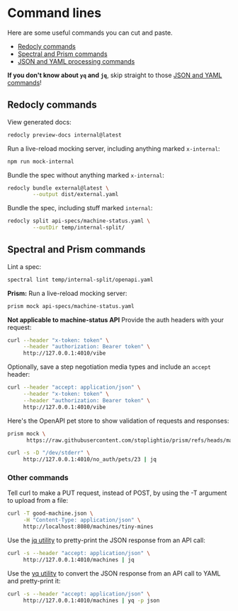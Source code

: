 # Command lines

Here are some useful commands you can cut and paste.

* [Redocly commands](#redocly-commands)
* [Spectral and Prism commands](#spectral-and-prism-commands)
* [JSON and YAML processing commands](#command-lines)

**If you don't know about `yq` and `jq`**, skip straight to those [JSON and YAML commands](#other-commands)!

## Redocly commands

View generated docs:

```sh
redocly preview-docs internal@latest
```

Run a live-reload mocking server, including anything marked `x-internal`:

```sh
npm run mock-internal
```

Bundle the spec without anything marked `x-internal`:

```sh
redocly bundle external@latest \
        --output dist/external.yaml
```

Bundle the spec, including stuff marked `internal`:

```sh
redocly split api-specs/machine-status.yaml \
        --outDir temp/internal-split/
```

## Spectral and Prism commands

Lint a spec:

```sh
spectral lint temp/internal-split/openapi.yaml
```

**Prism:** Run a live-reload mocking server:

```sh
prism mock api-specs/machine-status.yaml
```

**Not applicable to machine-status API** Provide the auth headers with your request:

```sh
curl --header "x-token: token" \
     --header "authorization: Bearer token" \
     http://127.0.0.1:4010/vibe
```

Optionally, save a step negotiation media types and include an `accept` header:

```sh
curl --header "accept: application/json" \
     --header "x-token: token" \
     --header "authorization: Bearer token" \
     http://127.0.0.1:4010/vibe
```

Here's the OpenAPI pet store to show validation of requests and responses:

```sh
prism mock \
      https://raw.githubusercontent.com/stoplightio/prism/refs/heads/master/examples/petstore.oas3.yaml

curl -s -D "/dev/stderr" \
     http://127.0.0.1:4010/no_auth/pets/23 | jq
```

### Other commands

Tell curl to make a PUT request, instead of POST, by using the -T argument to upload from a file:

```sh
curl -T good-machine.json \
     -H "Content-Type: application/json" \
     http://localhost:8080/machines/tiny-mines
```

Use the [jq utility](https://jqlang.github.io/jq/) to pretty-print the JSON response from an API call:

```sh
curl -s --header "accept: application/json" \
     http://127.0.0.1:4010/machines | jq
```

Use the [yq utility](https://mikefarah.gitbook.io/yq) to convert the JSON response from an API call to YAML and pretty-print it:

```sh
curl -s --header "accept: application/json" \
     http://127.0.0.1:4010/machines | yq -p json
```
